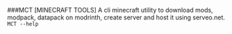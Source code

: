 ###MCT [MINECRAFT TOOLS]
A cli minecraft utility to download mods, modpack, datapack on modrinth, create server and host it using serveo.net.
```MCT --help```
